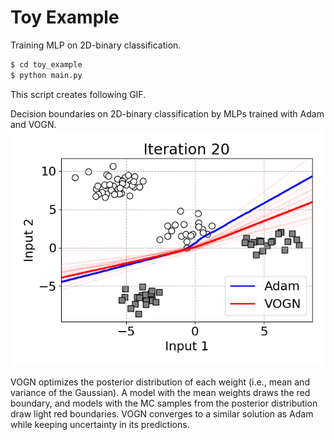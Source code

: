 # Toy Example
Training MLP on 2D-binary classification.
```bash
$ cd toy_example
$ python main.py
```
This script creates following GIF.

Decision boundaries on 2D-binary classification by MLPs trained with Adam and VOGN.
![](../docs/boundary.gif)

VOGN optimizes the posterior distribution of each weight (i.e., mean and variance of the Gaussian). 
A model with the mean weights draws the red boundary, and models with the MC samples from the posterior distribution draw light red boundaries.
VOGN converges to a similar solution as Adam while keeping uncertainty in its predictions.
